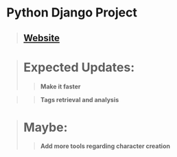 # Python Django Project

> ## [Website](https://svdc.pythonanywhere.com)

> # Expected Updates:
> > **Make it faster**

> > **Tags retrieval and analysis**

> # Maybe:
> > **Add more tools regarding character creation**
